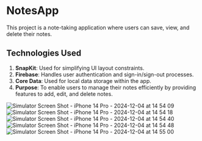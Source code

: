 # NotesApp

This project is a note-taking application where users can save, view, and delete their notes.

## Technologies Used

1. **SnapKit**: Used for simplifying UI layout constraints.
2. **Firebase**: Handles user authentication and sign-in/sign-out processes.
3. **Core Data**: Used for local data storage within the app.
4. **Purpose**: To enable users to manage their notes efficiently by providing features to add, edit, and delete notes.

![Simulator Screen Shot - iPhone 14 Pro - 2024-12-04 at 14 54 09](https://github.com/user-attachments/assets/7feef37d-03d6-4045-8d24-0f5ee48ca922)
![Simulator Screen Shot - iPhone 14 Pro - 2024-12-04 at 14 54 18](https://github.com/user-attachments/assets/b305c6c4-7878-4dfe-987f-012fafac084d)
![Simulator Screen Shot - iPhone 14 Pro - 2024-12-04 at 14 54 40](https://github.com/user-attachments/assets/3af10ebf-6ac7-4105-b3ae-58badd33d42e)
![Simulator Screen Shot - iPhone 14 Pro - 2024-12-04 at 14 54 48](https://github.com/user-attachments/assets/8c656827-7519-485a-be55-b637ba38ade6)
![Simulator Screen Shot - iPhone 14 Pro - 2024-12-04 at 14 55 00](https://github.com/user-attachments/assets/25f59e7f-00f3-4ebb-bbcc-439de856cd4b)

